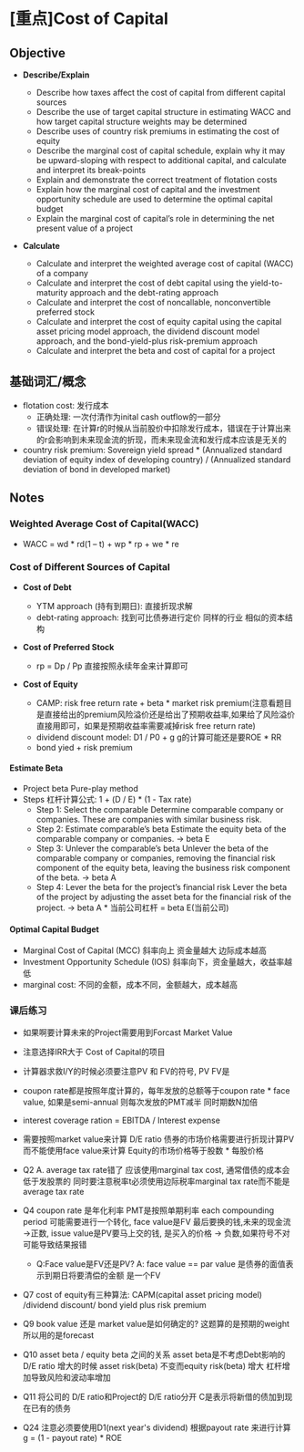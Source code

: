 # [重点]Cost of Capital

## Objective
* **Describe/Explain**
  * Describe how taxes affect the cost of capital from different capital sources
  * Describe the use of target capital structure in estimating WACC and how target capital structure weights may be determined
  * Describe uses of country risk premiums in estimating the cost of equity
  * Describe the marginal cost of capital schedule, explain why it may be upward-sloping with respect to additional capital, and calculate and interpret its break-points
  * Explain and demonstrate the correct treatment of flotation costs
  * Explain how the marginal cost of capital and the investment opportunity schedule are used to determine the optimal capital budget
  * Explain the marginal cost of capital’s role in determining the net present value of a project

* **Calculate**
  * Calculate and interpret the weighted average cost of capital (WACC) of a company
  * Calculate and interpret the cost of debt capital using the yield-to-maturity approach and the debt-rating approach
  * Calculate and interpret the cost of noncallable, nonconvertible preferred stock 
  * Calculate and interpret the cost of equity capital using the capital asset pricing model approach, the dividend discount model approach, and the bond-yield-plus risk-premium approach
  * Calculate and interpret the beta and cost of capital for a project


## 基础词汇/概念
* flotation cost: 发行成本 
  * 正确处理: 一次付清作为inital cash outflow的一部分 
  * 错误处理: 在计算r的时候从当前股价中扣除发行成本，错误在于计算出来的r会影响到未来现金流的折现，而未来现金流和发行成本应该是无关的
* country risk premium: Sovereign yield spread * (Annualized standard deviation of equity index of developing country) / (Annualized standard deviation of bond in developed market) 


## Notes

### Weighted Average Cost of Capital(WACC)
* WACC = wd * rd(1 – t) + wp * rp + we * re  

### Cost of Different Sources of Capital
* **Cost of Debt**
  * YTM approach (持有到期日): 直接折现求解
  * debt-rating approach: 找到可比债券进行定价 同样的行业 相似的资本结构

* **Cost of Preferred Stock**
  * rp = Dp / Pp 直接按照永续年金来计算即可

* **Cost of Equity**
  * CAMP: risk free return rate + beta * market risk premium(注意看题目是直接给出的premium风险溢价还是给出了预期收益率,如果给了风险溢价 直接用即可，如果是预期收益率需要减掉risk free return rate)
  * dividend discount model: D1 / P0 + g  g的计算可能还是要ROE * RR
  * bond yied + risk premium

#### Estimate Beta 
* Project beta Pure-play method
* Steps 杠杆计算公式: 1 + (D / E) * (1 - Tax rate)
  * Step 1: Select the comparable     Determine comparable company or companies. These are companies with similar business risk.
  * Step 2: Estimate comparable’s beta     Estimate the equity beta of the comparable company or companies. -> beta E
  * Step 3: Unlever the comparable’s beta     Unlever the beta of the comparable company or companies, removing the financial risk component of the equity beta, leaving the business risk component of the beta. -> beta A
  * Step 4: Lever the beta for the project’s financial risk     Lever the beta of the project by adjusting the asset beta for the financial risk of the project. -> beta A * 当前公司杠杆 = beta E(当前公司)
  
#### Optimal Capital Budget
* Marginal Cost of Capital (MCC) 斜率向上 资金量越大 边际成本越高 
* Investment Opportunity Schedule (IOS) 斜率向下，资金量越大，收益率越低
* marginal cost: 不同的金额，成本不同，金额越大，成本越高


### 课后练习
* 如果啊要计算未来的Project需要用到Forcast Market Value  
* 注意选择IRR大于 Cost of Capital的项目
* 计算器求救I/Y的时候必须要注意PV 和 FV的符号, PV FV是 
* coupon rate都是按照年度计算的，每年发放的总额等于coupon rate * face value, 如果是semi-annual 则每次发放的PMT减半 同时期数N加倍
* interest coverage ration = EBITDA / Interest expense
* 需要按照market value来计算 D/E ratio  债券的市场价格需要进行折现计算PV而不能使用face value来计算 Equity的市场价格等于股数 * 每股价格

* Q2 A. average tax rate错了 应该使用marginal tax cost, 通常借债的成本会低于发股票的 同时要注意税率t必须使用边际税率marginal tax rate而不能是average tax rate
* Q4 coupon rate 是年化利率 PMT是按照单期利率 each compounding period 可能需要进行一个转化, face value是FV 最后要换的钱,未来的现金流 ->正数, issue value是PV要马上交的钱, 是买入的价格 -> 负数,如果符号不对可能导致结果报错
  * Q:Face value是FV还是PV? A: face value == par value 是债券的面值表示到期日将要清偿的金额 是一个FV
* Q7 cost of equity有三种算法: CAPM(capital asset pricing model) /dividend discount/ bond yield plus risk premium 
* Q9 book value 还是 market value是如何确定的?  这题算的是预期的weight 所以用的是forecast
* Q10 asset beta / equity beta  之间的关系 asset beta是不考虑Debt影响的  D/E ratio 增大的时候 asset risk(beta) 不变而equity risk(beta) 增大 杠杆增加导致风险和波动率增加
* Q11 将公司的 D/E ratio和Project的 D/E ratio分开 C是表示将新借的债加到现在已有的债务 
* Q24 注意必须要使用D1(next year's dividend) 根据payout rate 来进行计算 g = (1 - payout rate) * ROE
